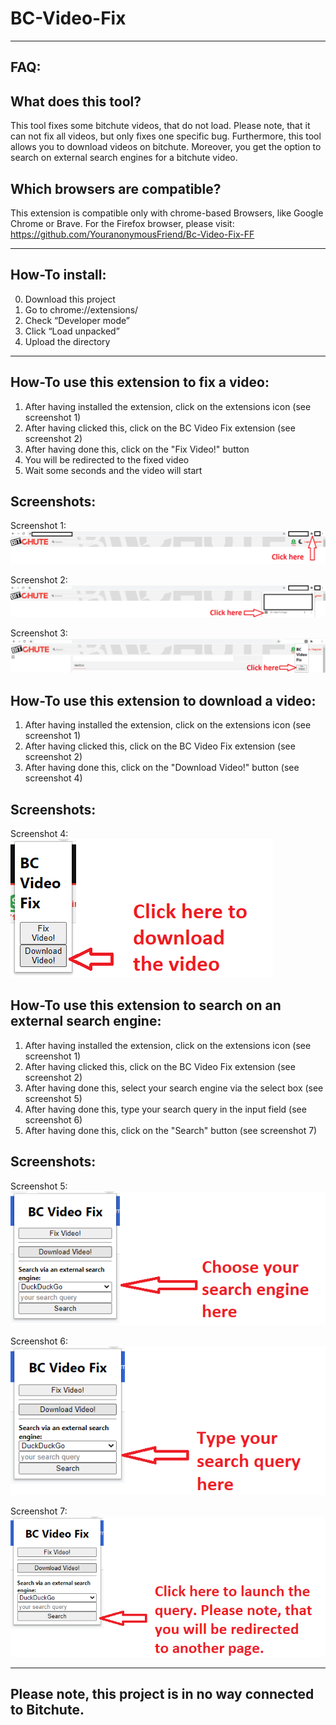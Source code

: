 # BC-Video-Fix

-----------------------------------------------------------------------------------------------------------------------------------------------------------

FAQ:
----

What does this tool?
--------------------
This tool fixes some bitchute videos, that do not load. Please note, that it can not fix all videos, but only fixes one specific bug. Furthermore, this tool allows you to download videos on bitchute. Moreover, you get the option to search on external search engines for a bitchute video.

Which browsers are compatible?
------------------------------
This extension is compatible only with chrome-based Browsers, like Google Chrome or Brave. For the Firefox browser, please visit: https://github.com/YouranonymousFriend/Bc-Video-Fix-FF

-----------------------------------------------------------------------------------------------------------------------------------------------------------

How-To install:
---------------
0. Download this project
1. Go to chrome://extensions/
2. Check “Developer mode”
3. Click “Load unpacked”
4. Upload the directory

-----------------------------------------------------------------------------------------------------------------------------------------------------------

How-To use this extension to fix a video:
-----------------------------------------

1. After having installed the extension, click on the extensions icon (see screenshot 1)
2. After having clicked this, click on the BC Video Fix extension (see screenshot 2)
3. After having done this, click on the "Fix Video!" button
4. You will be redirected to the fixed video
5. Wait some seconds and the video will start

Screenshots:
------------

Screenshot 1:
<img src="https://github.com/YouranonymousFriend/BC-Video-Fix/blob/master/doc/img/01.png" />

Screenshot 2:
<img src="https://github.com/YouranonymousFriend/BC-Video-Fix/blob/master/doc/img/02.png" />

Screenshot 3:
<img src="https://github.com/YouranonymousFriend/BC-Video-Fix/blob/master/doc/img/03.png" />


How-To use this extension to download a video:
----------------------------------------------

1. After having installed the extension, click on the extensions icon (see screenshot 1)
2. After having clicked this, click on the BC Video Fix extension (see screenshot 2)
3. After having done this, click on the "Download Video!" button (see screenshot 4)

Screenshots:
------------

Screenshot 4:<br>
<img src="https://github.com/YouranonymousFriend/BC-Video-Fix/blob/master/doc/img/04.png" />

How-To use this extension to search on an external search engine:
-----------------------------------------------------------------

1. After having installed the extension, click on the extensions icon (see screenshot 1)
2. After having clicked this, click on the BC Video Fix extension (see screenshot 2)
3. After having done this, select your search engine via the select box (see screenshot 5)
4. After having done this, type your search query in the input field (see screenshot 6)
5. After having done this, click on the "Search" button (see screenshot 7)

Screenshots:
------------

Screenshot 5:<br>
<img src="https://github.com/YouranonymousFriend/BC-Video-Fix/blob/master/doc/img/05.png" />

Screenshot 6:<br>
<img src="https://github.com/YouranonymousFriend/BC-Video-Fix/blob/master/doc/img/06.png" />

Screenshot 7:<br>
<img src="https://github.com/YouranonymousFriend/BC-Video-Fix/blob/master/doc/img/07.png" />

------------------------------------------------------------------------------------------------------------------------------------------------------------

Please note, this project is in no way connected to Bitchute.
-------------------------------------------------------------
